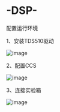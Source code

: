 # -DSP-
配置运行环境

1、安装TDS510驱动

 ![image](https://user-images.githubusercontent.com/52408632/126307187-516160a0-15e7-49ba-8695-fff81c393873.png)


2、配置CCS

![image](https://user-images.githubusercontent.com/52408632/126307263-87e99cc6-21eb-4d81-be30-273eb124a2d6.png)


3、连接实验箱

![image](https://user-images.githubusercontent.com/52408632/126307288-c4695189-7096-4818-b3bd-2ab272960d08.png)
